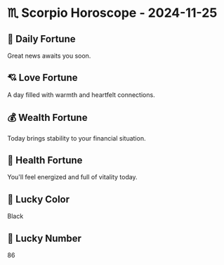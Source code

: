 # ♏ Scorpio Horoscope - 2024-11-25

## 🎯 Daily Fortune

Great news awaits you soon.

## 💘 Love Fortune

A day filled with warmth and heartfelt connections.

## 💰 Wealth Fortune

Today brings stability to your financial situation.

## 🌱 Health Fortune

You'll feel energized and full of vitality today.

## 🎨 Lucky Color

Black

## 🔢 Lucky Number

86
